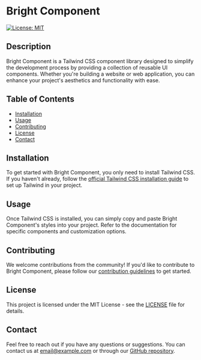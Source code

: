 # Bright Component

[![License: MIT](https://img.shields.io/badge/License-MIT-yellow.svg)](https://opensource.org/licenses/MIT)

## Description

Bright Component is a Tailwind CSS component library designed to simplify the development process by providing a collection of reusable UI components. Whether you're building a website or web application, you can enhance your project's aesthetics and functionality with ease.

## Table of Contents

- [Installation](#installation)
- [Usage](#usage)
- [Contributing](#contributing)
- [License](#license)
- [Contact](#contact)

## Installation

To get started with Bright Component, you only need to install Tailwind CSS. If you haven't already, follow the [official Tailwind CSS installation guide](https://tailwindcss.com/docs/installation) to set up Tailwind in your project.

## Usage

Once Tailwind CSS is installed, you can simply copy and paste Bright Component's styles into your project. Refer to the documentation for specific components and customization options.

## Contributing

We welcome contributions from the community! If you'd like to contribute to Bright Component, please follow our [contribution guidelines](CONTRIBUTING.md) to get started.

## License

This project is licensed under the MIT License - see the [LICENSE](LICENSE) file for details.

## Contact

Feel free to reach out if you have any questions or suggestions. You can contact us at [email@example.com](mailto:email@example.com) or through our [GitHub repository](https://github.com/yourusername/bright-component).
